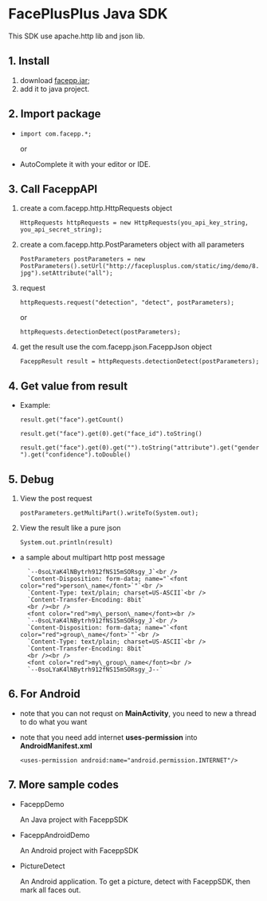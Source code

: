 # FacePlusPlus Java SDK

This SDK use apache.http lib and json lib.

## 1. Install
1. download [facepp.jar](http://faceplusplus.com/static/sdk/java/facepp.jar);
2. add it to java project.

## 2. Import package
* `import com.facepp.*;`

	or

* AutoComplete it with your editor or IDE.

## 3. Call FaceppAPI
1. create a com.facepp.http.HttpRequests object

	`HttpRequests httpRequests = new HttpRequests(you_api_key_string, you_api_secret_string);`

2. create a com.facepp.http.PostParameters object with all parameters

	`PostParameters postParameters = new PostParameters().setUrl("http://faceplusplus.com/static/img/demo/8.jpg").setAttribute("all");`

3. request

	`httpRequests.request("detection", "detect", postParameters);`

	or

	`httpRequests.detectionDetect(postParameters);`


4. get the result use the com.facepp.json.FaceppJson object

	`FaceppResult result = httpRequests.detectionDetect(postParameters);`

## 4. Get value from result
* Example:

	`result.get("face").getCount()`

	`result.get("face").get(0).get("face_id").toString()`

	`result.get("face").get(0).get("").toString("attribute").get("gender").get("confidence").toDouble()`

## 5. Debug
1. View the post request
	
	`postParameters.getMultiPart().writeTo(System.out);`

2. View the result like a pure json

	`System.out.println(result)`

* a sample about multipart http post message

		`--0soLYaK4lNBytrh912fNS15mSORsgy_J`<br />
		`Content-Disposition: form-data; name="`<font color="red">person\_name</font>`"`<br />
		`Content-Type: text/plain; charset=US-ASCII`<br />
		`Content-Transfer-Encoding: 8bit`
		<br /><br />
		<font color="red">my\_person\_name</font><br />
		`--0soLYaK4lNBytrh912fNS15mSORsgy_J`<br />
		`Content-Disposition: form-data; name="`<font color="red">group\_name</font>`"`<br />
		`Content-Type: text/plain; charset=US-ASCII`<br />
		`Content-Transfer-Encoding: 8bit`
		<br /><br />
		<font color="red">my\_group\_name</font><br />
		`--0soLYaK4lNBytrh912fNS15mSORsgy_J--`


## 6. For Android
* note that you can not requst on **MainActivity**, you need to new a thread to do what you want

* note that you need add internet **uses-permission** into **AndroidManifest.xml**

	`<uses-permission android:name="android.permission.INTERNET"/>`

## 7. More sample codes

* FaceppDemo 
	
	An Java project with FaceppSDK

* FaceppAndroidDemo

	An Android project with FaceppSDK

* PictureDetect

	An Android application. To get a picture, detect with FaceppSDK, then mark all faces out.
